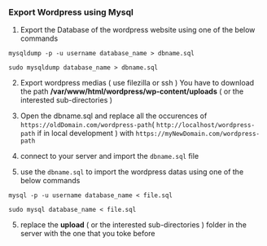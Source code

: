 ### Export Wordpress using Mysql

1. Export the Database of the wordpress website using one of the below commands 
```
mysqldump -p -u username database_name > dbname.sql
```
```
sudo mysqldump database_name > dbname.sql
```

2. Export wordpress medias ( use filezilla or ssh ) You have to download the path **/var/www/html/wordpress/wp-content/uploads** ( or the interested sub-directories )

3. Open the dbname.sql and replace all the occurences of `https://oldDomain.com/wordpress-path`( `http://localhost/wordpress-path` if in local development ) with  `https://myNewDomain.com/wordpress-path`
 
4. connect to your server and import the `dbname.sql` file
5. use the `dbname.sql` to import the wordpress datas  using one of the below commands 

```
mysql -p -u username database_name < file.sql 
```
```
sudo mysql database_name < file.sql 
```

5. replace the **upload** ( or the interested sub-directories ) folder in the server with the one that you toke before
